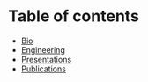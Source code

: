 # Table of contents

* [Bio](Bio.md)
* [Engineering](career/engineering.md)
* [Presentations](career/presentations.md)
* [Publications](career/publications.md)
